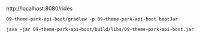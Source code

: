 http://localhost:8080/rides

```shell
09-theme-park-api-boot/gradlew -p 09-theme-park-api-boot bootJar
```

```shell
java -jar 09-theme-park-api-boot/build/libs/09-theme-park-api-boot.jar
```